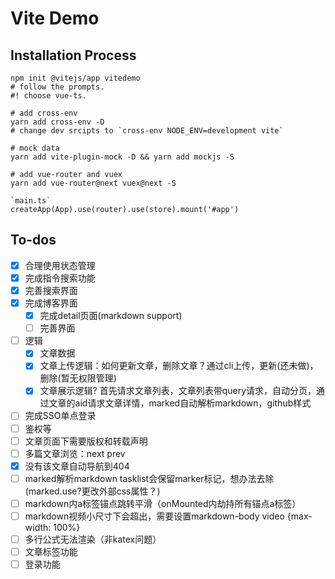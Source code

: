 # Vite Demo

## Installation Process

```shell
npm init @vitejs/app vitedemo
# follow the prompts.
#! choose vue-ts.

# add cross-env
yarn add cross-env -D 
# change dev srcipts to `cross-env NODE_ENV=development vite`

# mock data
yarn add vite-plugin-mock -D && yarn add mockjs -S

# add vue-router and vuex
yarn add vue-router@next vuex@next -S

`main.ts`
createApp(App).use(router).use(store).mount('#app')
```

## To-dos
- [x] 合理使用状态管理
- [x] 完成指令搜索功能
- [x] 完善搜索界面
- [x] 完成博客界面
  - [x] 完成detail页面(markdown support)
  - [ ] 完善界面
- [ ] 逻辑
  - [x] 文章数据
  - [x] 文章上传逻辑：如何更新文章，删除文章？通过cli上传，更新(还未做)，删除(暂无权限管理)
  - [x] 文章展示逻辑? 首先请求文章列表，文章列表带query请求，自动分页，通过文章的aid请求文章详情，marked自动解析markdown，github样式 
- [ ] 完成SSO单点登录
- [ ] 鉴权等
- [ ] 文章页面下需要版权和转载声明
- [ ] 多篇文章浏览：next prev
- [x] 没有该文章自动导航到404
- [ ] marked解析markdown tasklist会保留marker标记，想办法去除(marked.use?更改外部css属性？)
- [ ] markdown内a标签锚点跳转平滑（onMounted内劫持所有锚点a标签）
- [ ] markdown视频小尺寸下会超出，需要设置markdown-body video {max-width: 100%}
- [ ] 多行公式无法渲染（非katex问题）
- [ ] 文章标签功能
- [ ] 登录功能
